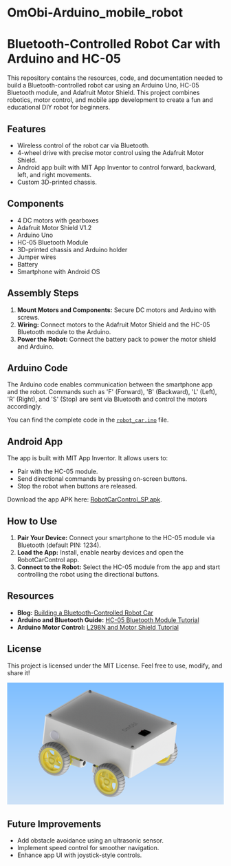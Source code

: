 # OmObi-Arduino_mobile_robot
# Bluetooth-Controlled Robot Car with Arduino and HC-05

This repository contains the resources, code, and documentation needed to build a Bluetooth-controlled robot car using an Arduino Uno, HC-05 Bluetooth module, and Adafruit Motor Shield. This project combines robotics, motor control, and mobile app development to create a fun and educational DIY robot for beginners.

## Features
- Wireless control of the robot car via Bluetooth.
- 4-wheel drive with precise motor control using the Adafruit Motor Shield.
- Android app built with MIT App Inventor to control forward, backward, left, and right movements.
- Custom 3D-printed chassis.

## Components
- 4 DC motors with gearboxes
- Adafruit Motor Shield V1.2
- Arduino Uno
- HC-05 Bluetooth Module
- 3D-printed chassis and Arduino holder
- Jumper wires
- Battery
- Smartphone with Android OS

## Assembly Steps
1. **Mount Motors and Components:** Secure DC motors and Arduino with screws.
2. **Wiring:** Connect motors to the Adafruit Motor Shield and the HC-05 Bluetooth module to the Arduino.
3. **Power the Robot:** Connect the battery pack to power the motor shield and Arduino.

## Arduino Code
The Arduino code enables communication between the smartphone app and the robot. Commands such as 'F' (Forward), 'B' (Backward), 'L' (Left), 'R' (Right), and 'S' (Stop) are sent via Bluetooth and control the motors accordingly.

You can find the complete code in the [`robot_car.ino`](Bleutooth_Car_Control.ino) file.

## Android App
The app is built with MIT App Inventor. It allows users to:
- Pair with the HC-05 module.
- Send directional commands by pressing on-screen buttons.
- Stop the robot when buttons are released.

Download the app APK here: [RobotCarControl_SP.apk](RobotCarControl_SP.apk).

## How to Use
1. **Pair Your Device:** Connect your smartphone to the HC-05 module via Bluetooth (default PIN: 1234).
2. **Load the App:** Install, enable nearby devices and open the RobotCarControl app.
3. **Connect to the Robot:** Select the HC-05 module from the app and start controlling the robot using the directional buttons.

## Resources
- **Blog:** [Building a Bluetooth-Controlled Robot Car](https://omartronics.com/building-a-bluetooth-controlled-robot-car-with-arduino-hc-05-and-adafruit-motor-shield/)
- **Arduino and Bluetooth Guide:** [HC-05 Bluetooth Module Tutorial](https://omartronics.com/arduino-and-hc-05-hc-06-bluetooth-module-complete-tutorial/)
- **Arduino Motor Control:** [L298N and Motor Shield Tutorial](https://omartronics.com/controlling-dc-motors-with-l298n-dual-h-bridge-and-arduino-motor-shield/)


## License
This project is licensed under the MIT License. Feel free to use, modify, and share it!

![Robot Car Project](OmObi.png)

## Future Improvements
- Add obstacle avoidance using an ultrasonic sensor.
- Implement speed control for smoother navigation.
- Enhance app UI with joystick-style controls.
